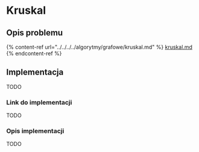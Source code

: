 # Kruskal

## Opis problemu

{% content-ref url="../../../../algorytmy/grafowe/kruskal.md" %}
[kruskal.md](../../../../algorytmy/grafowe/kruskal.md)
{% endcontent-ref %}

## Implementacja

TODO

### Link do implementacji

TODO

### Opis implementacji

TODO
